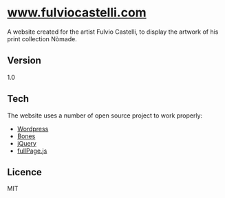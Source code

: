 # www.fulviocastelli.com #
A website created for the artist Fulvio Castelli, to display the artwork of his print collection Nòmade.

## Version ##
1.0

## Tech ##
The website uses a number of open source project to work properly:
* [Wordpress](https://wordpress.com/ ) 
* [Bones](http://themble.com/bones/ )
* [jQuery](https://jquery.com/)
* [fullPage.js](http://alvarotrigo.com/fullPage/)


## Licence ##
MIT
